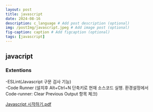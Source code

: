 ```yaml
---
layout: post
title: javascript
date: 2024-08-16
description: c_language # Add post description (optional)
img: /postImg/javascript.jpeg # Add image post (optional)
fig-caption: caption # Add figcaption (optional)
tags: [javascript]
---
```

## javacript

### Extentions
-ESLint(Javascript 구문 검사 기능)   
-Code Runner (설치후 Alt+Ctrl+N 단축키로 현재 소스코드 실행. 환경설정에서 Code-runner: Clear Previous Output 항목 체크)


[Javascript 시작하기.pdf](https://github.com/user-attachments/files/16631995/Javascript.pdf)